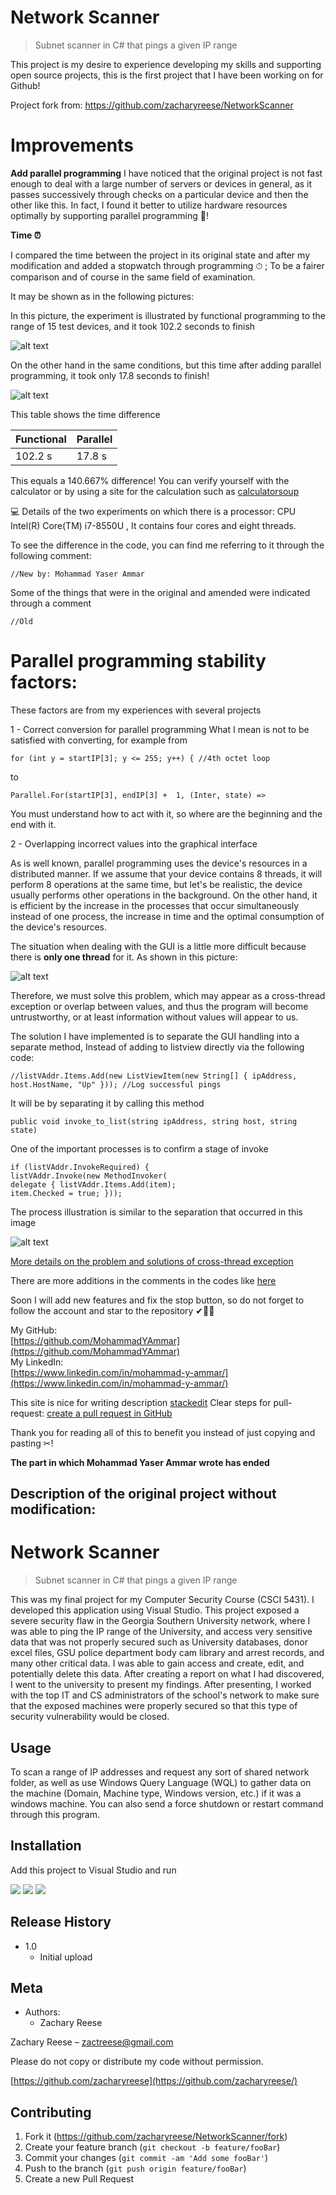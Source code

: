 
#  Network Scanner
>Subnet scanner in C# that pings a given IP range

This project is my desire to experience developing my skills and supporting open source projects, this is the first project that I have been working on for Github!

Project fork from: https://github.com/zacharyreese/NetworkScanner


# Improvements

**Add parallel programming**
I have noticed that the original project is not fast enough to deal with a large number of servers or devices in general, as it passes successively through checks on a particular device and then the other like this.
In fact, I found it better to utilize hardware resources optimally by supporting parallel programming 🎯!

**Time ⏰**

I compared the time between the project in its original state and after my modification and added a stopwatch through programming ⏱ ; To be a fairer comparison and of course in the same field of examination.

It may be shown as in the following pictures:

In this picture, the experiment is illustrated by functional programming to the range of 15 test devices, and it took 102.2 seconds to finish

![alt text](https://github.com/MohammadYAmmar/NetworkScanner/blob/feature/parallelProgramming/Picture%20of%20functional%20programming.png "Picture of functional programming")

On the other hand in the same conditions, but this time after adding parallel programming, it took only 17.8 seconds to finish!

![alt text](https://github.com/MohammadYAmmar/NetworkScanner/blob/feature/parallelProgramming/Picture%20of%20parallel%20programming.png "Picture of parallel programming")

This table shows the time difference

| Functional | Parallel |
|--|--|
| 102.2 s | 17.8 s |

This equals a 140.667% difference!
You can verify yourself with the calculator or by using a site for the calculation such as [calculatorsoup](https://www.calculatorsoup.com/calculators/algebra/percent-difference-calculator.php)

💻 Details of the two experiments on which there is a processor: CPU Intel(R) Core(TM) i7-8550U , It contains four cores and eight threads.


To see the difference in the code, you can find me referring to it through the following comment:

    //New by: Mohammad Yaser Ammar
    
Some of the things that were in the original and amended were indicated through a comment

    //Old

# Parallel programming stability factors:
These factors are from my experiences with several projects

1 - Correct conversion for parallel programming
What I mean is not to be satisfied with converting, for example from

    for (int y = startIP[3]; y <= 255; y++) { //4th octet loop
   to 
   

    Parallel.For(startIP[3], endIP[3] +  1, (Inter, state) => 
    
You must understand how to act with it, so where are the beginning and the end with it.

2 - Overlapping incorrect values into the graphical interface

As is well known, parallel programming uses the device's resources in a distributed manner. If we assume that your device contains 8 threads, it will perform 8 operations at the same time, but let's be realistic, the device usually performs other operations in the background. On the other hand, it is efficient by the increase in the processes that occur simultaneously instead of one process, the increase in time and the optimal consumption of the device's resources.

The situation when dealing with the GUI is a little more difficult because there is **only one thread** for it. As shown in this picture: 

![alt text](https://i.stack.imgur.com/6MtB3.png
 "Picture of UI thread")

Therefore, we must solve this problem, which may appear as a cross-thread exception or overlap between values, and thus the program will become untrustworthy, or at least information without values will appear to us.

The solution I have implemented is to separate the GUI handling into a separate method, Instead of adding to listview directly via the following code:

    //listVAddr.Items.Add(new ListViewItem(new String[] { ipAddress, host.HostName, "Up" })); //Log successful pings

It will be by separating it by calling this method

    public void invoke_to_list(string ipAddress, string host, string state)

One of the important processes is to confirm a stage of invoke 

    if (listVAddr.InvokeRequired) { 
    listVAddr.Invoke(new MethodInvoker(
    delegate { listVAddr.Items.Add(item); 
    item.Checked = true; }));


The process illustration is similar to the separation that occurred in this image

![alt text](https://i.stack.imgur.com/8k5kn.png
 "Picture of UI thread with invoke")

[More details on the problem and solutions of cross-thread exception](https://stackoverflow.com/questions/142003/cross-thread-operation-not-valid-control-accessed-from-a-thread-other-than-the)

There are more additions in the comments in the codes like [here](https://github.com/MohammadYAmmar/NetworkScanner/blob/feature/parallelProgramming/NetworkScanner/Form1.cs)

Soon I will add new features and fix the stop button, so do not forget to follow the account and star to the repository  ✔🌟😁


My GitHub:  
[https://github.com/MohammadYAmmar](https://github.com/MohammadYAmmar)  
My LinkedIn:  
[https://www.linkedin.com/in/mohammad-y-ammar/](https://www.linkedin.com/in/mohammad-y-ammar/)

This site is nice for writing description [stackedit](https://stackedit.io/)
Clear steps for pull-request: [create a pull request in GitHub](https://opensource.com/article/19/7/create-pull-request-github)


Thank you for reading all of this to benefit you instead of just copying and pasting ✂!

**The part in which Mohammad Yaser Ammar wrote has ended**



## Description of the original project without modification:

# Network Scanner
>Subnet scanner in C# that pings a given IP range

This was my final project for my Computer Security Course (CSCI 5431). I developed this application using Visual Studio. This project exposed a severe security flaw in the Georgia Southern University network, where I was able to ping the IP range of the University, and access very sensitive data that was not properly secured such as University databases, donor excel files, GSU police department body cam library and arrest records, and many other critical data. I was able to gain access and create, edit, and potentially delete this data. After creating a report on what I had discovered, I went to the university to present my findings. After presenting, I worked with the top IT and CS administrators of the school's network to make sure that the exposed machines were properly secured so that this type of security vulnerability would be closed.

## Usage

To scan a range of IP addresses and request any sort of shared network folder, as well as use Windows Query Language (WQL) to gather data on the machine (Domain, Machine type, Windows version, etc.) if it was a windows machine. You can also send a force shutdown or restart command through this program.

## Installation

Add this project to Visual Studio and run

![][pic1]
![][pic2]
![][pic3]

[pic1]: https://i.gyazo.com/dd998a93ad8e46db59b84649a38d7d67.png
[pic2]: https://imgur.com/QZNfGT1.jpg
[pic3]: https://imgur.com/YwqaBvR.jpg

## Release History

* 1.0
    * Initial upload

## Meta

* Authors:
    * Zachary Reese

Zachary Reese – zactreese@gmail.com

Please do not copy or distribute my code without permission.

[https://github.com/zacharyreese](https://github.com/zacharyreese/)

## Contributing

1. Fork it (<https://github.com/zacharyreese/NetworkScanner/fork>)
2. Create your feature branch (`git checkout -b feature/fooBar`)
3. Commit your changes (`git commit -am 'Add some fooBar'`)
4. Push to the branch (`git push origin feature/fooBar`)
5. Create a new Pull Request



